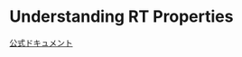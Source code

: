 # Understanding RT Properties

[公式ドキュメント](https://www.openrtm.org/openrtm/ja/doc/developersguide/basic_rtc_programming/configuration_file_commandlineoption)